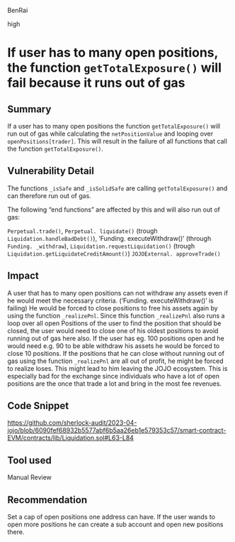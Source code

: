 BenRai

high

# If user has to many open positions, the function `getTotalExposure()` will fail because it runs out of gas

## Summary

If a user has to many open positions the function `getTotalExposure()` will run out of gas while calculating the `netPositionValue` and looping over ` openPositions[trader]`. This will result in the failure of all functions that call the function `getTotalExposure()`.

## Vulnerability Detail

The functions ` _isSafe ` and `_isSolidSafe` are calling `getTotalExposure()` and can therefore run out of gas. 

 The following “end functions” are affected by this and will also run out of gas:

`Perpetual.trade()`,
`Perpetual. liquidate()` (trough `Liquidation.handleBadDebt()`),
‘Funding. executeWithdraw()’ (through `Funding. _withdraw`),
`Liquidation.requestLiquidation()` (trough `Liquidation.getLiquidateCreditAmount()`)
`JOJOExternal. approveTrade()`



## Impact

A user that has to many open positions can not withdraw any assets even if he would meet the necessary criteria.  (‘Funding. executeWithdraw()’ is failing)  He would be forced to close positions to free his assets again by using the function `_realizePnl`. Since this function `_realizePnl` also runs a loop over all open Positions of the user  to find the position that should be closed, the user would need to close one of his oldest positions to avoid running out of gas here also. If the user has eg. 100 positions open and he would need e.g. 90 to be able withdraw his assets he would be forced to close 10 positions. If the positions that he can close without running out of gas using the function `_realizePnl`  are all out of profit, he might be forced to realize loses. This might lead to him leaving the JOJO ecosystem. This is especially bad for the exchange since individuals who have a lot of open positions are the once that trade a lot and bring in the most fee revenues.


## Code Snippet
https://github.com/sherlock-audit/2023-04-jojo/blob/6090fef68932b5577abf6b5aa26eb1e579353c57/smart-contract-EVM/contracts/lib/Liquidation.sol#L63-L84


## Tool used

Manual Review

## Recommendation

Set a cap of open positions one address can have. If the user wands to open more positions he can create a sub account and open new positions there. 
